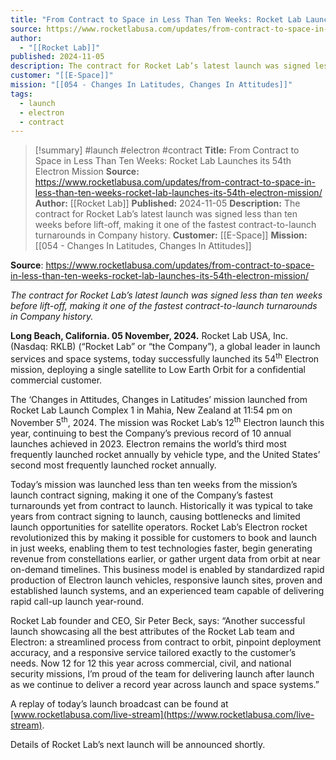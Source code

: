 ```yaml
---
title: "From Contract to Space in Less Than Ten Weeks: Rocket Lab Launches its 54th Electron Mission "
source: https://www.rocketlabusa.com/updates/from-contract-to-space-in-less-than-ten-weeks-rocket-lab-launches-its-54th-electron-mission/
author:
  - "[[Rocket Lab]]"
published: 2024-11-05
description: The contract for Rocket Lab’s latest launch was signed less than ten weeks before lift-off, making it one of the fastest contract-to-launch turnarounds in Company history.
customer: "[[E-Space]]"
mission: "[[054 - Changes In Latitudes, Changes In Attitudes]]"
tags:
  - launch
  - electron
  - contract
---
```

>[!summary]
#launch #electron #contract
**Title:** From Contract to Space in Less Than Ten Weeks: Rocket Lab Launches its 54th Electron Mission 
**Source:** https://www.rocketlabusa.com/updates/from-contract-to-space-in-less-than-ten-weeks-rocket-lab-launches-its-54th-electron-mission/
**Author:** [[Rocket Lab]]
**Published:** 2024-11-05
**Description:** The contract for Rocket Lab’s latest launch was signed less than ten weeks before lift-off, making it one of the fastest contract-to-launch turnarounds in Company history.
**Customer:** [[E-Space]]
**Mission:** [[054 - Changes In Latitudes, Changes In Attitudes]]

**Source**: https://www.rocketlabusa.com/updates/from-contract-to-space-in-less-than-ten-weeks-rocket-lab-launches-its-54th-electron-mission/

*The contract for Rocket Lab’s latest launch was signed less than ten weeks before lift-off, making it one of the fastest contract-to-launch turnarounds in Company history.*

**Long Beach, California. 05 November, 2024.** Rocket Lab USA, Inc. (Nasdaq: RKLB) (“Rocket Lab” or “the Company”), a global leader in launch services and space systems, today successfully launched its 54<sup>th</sup> Electron mission, deploying a single satellite to Low Earth Orbit for a confidential commercial customer.

The ‘Changes in Attitudes, Changes in Latitudes’ mission launched from Rocket Lab Launch Complex 1 in Mahia, New Zealand at 11:54 pm on November 5<sup>th</sup>, 2024. The mission was Rocket Lab’s 12<sup>th</sup> Electron launch this year, continuing to best the Company’s previous record of 10 annual launches achieved in 2023. Electron remains the world’s third most frequently launched rocket annually by vehicle type, and the United States’ second most frequently launched rocket annually.

Today’s mission was launched less than ten weeks from the mission’s launch contract signing, making it one of the Company’s fastest turnarounds yet from contract to launch. Historically it was typical to take years from contract signing to launch, causing bottlenecks and limited launch opportunities for satellite operators. Rocket Lab’s Electron rocket revolutionized this by making it possible for customers to book and launch in just weeks, enabling them to test technologies faster, begin generating revenue from constellations earlier, or gather urgent data from orbit at near on-demand timelines. This business model is enabled by standardized rapid production of Electron launch vehicles, responsive launch sites, proven and established launch systems, and an experienced team capable of delivering rapid call-up launch year-round.  

Rocket Lab founder and CEO, Sir Peter Beck, says: “Another successful launch showcasing all the best attributes of the Rocket Lab team and Electron: a streamlined process from contract to orbit, pinpoint deployment accuracy, and a responsive service tailored exactly to the customer’s needs. Now 12 for 12 this year across commercial, civil, and national security missions, I’m proud of the team for delivering launch after launch as we continue to deliver a record year across launch and space systems.”

A replay of today’s launch broadcast can be found at [www.rocketlabusa.com/live-stream](https://www.rocketlabusa.com/live-stream).

Details of Rocket Lab’s next launch will be announced shortly.